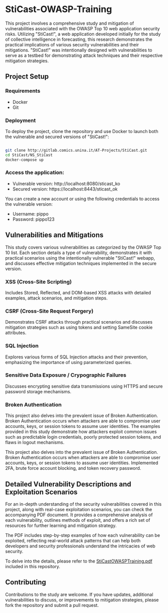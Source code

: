 # StiCast-OWASP-Training

This project involves a comprehensive study and mitigation of vulnerabilities associated with the OWASP Top 10 web application security risks. Utilizing "StiCast!", a web application developed initially for the study of collective intelligence in forecasting, this research demonstrates the practical implications of various security vulnerabilities and their mitigations. "StiCast!" was intentionally designed with vulnerabilities to serve as a testbed for demonstrating attack techniques and their respective mitigation strategies.

## Project Setup

### Requirements
- Docker
- Git

### Deployment

To deploy the project, clone the repository and use Docker to launch both the vulnerable and secured versions of "StiCast!":

```bash

git clone http://gitlab.comics.unina.it/AT-Projects/StiCast.git
cd StiCast/NS_StiCast
docker-compose up
```

### Access the application:

- Vulnerable version: http://localhost:8080/sticast_ko
- Secured version: https://localhost:8443/sticast_ok

You can create a new account or using the following credentials to access the vulnerable version:
- Username: pippo
- Password: pippo123

## Vulnerabilities and Mitigations

This study covers various vulnerabilities as categorized by the OWASP Top 10 list. Each section details a type of vulnerability, demonstrates it with practical scenarios using the intentionally vulnerable "StiCast!" webapp, and discusses effective mitigation techniques implemented in the secure version.

### XSS (Cross-Site Scripting)
Includes Stored, Reflected, and DOM-based XSS attacks with detailed examples, attack scenarios, and mitigation steps.

### CSRF (Cross-Site Request Forgery)
Demonstrates CSRF attacks through practical scenarios and discusses mitigation strategies such as using tokens and setting SameSite cookie attributes.

### SQL Injection
Explores various forms of SQL Injection attacks and their prevention, emphasizing the importance of using parameterized queries.

### Sensitive Data Exposure / Crypographic Failures
Discusses encrypting sensitive data transmissions using HTTPS and secure password storage mechanisms.

### Broken Authentication
This project also delves into the prevalent issue of Broken Authentication. Broken Authentication occurs when attackers are able to compromise user accounts, keys, or session tokens to assume user identities. The examples provided in this study demonstrate how attackers exploit common issues such as predictable login credentials, poorly protected session tokens, and flaws in logout mechanisms.

This project also delves into the prevalent issue of Broken Authentication. Broken Authentication occurs when attackers are able to compromise user accounts, keys, or session tokens to assume user identities. Implemented 2FA, brute force account blocking, and token recovery password.

## Detailed Vulnerability Descriptions and Exploitation Scenarios

For an in-depth understanding of the security vulnerabilities covered in this project, along with real-case exploitation scenarios, you can check the accompanying PDF document. It provides a comprehensive analysis of each vulnerability, outlines methods of exploit, and offers a rich set of resources for further learning and mitigation strategy.

The PDF includes step-by-step examples of how each vulnerability can be exploited, reflecting real-world attack patterns that can help both developers and security professionals understand the intricacies of web security.

To delve into the details, please refer to the [StiCastOWASPTraining.pdf](StiCastOWASPTraining.pdf) included in this repository.

## Contributing

Contributions to the study are welcome. If you have updates, additional vulnerabilities to discuss, or improvements to mitigation strategies, please fork the repository and submit a pull request.
